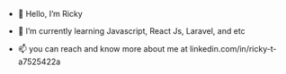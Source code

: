 - 👋 Hello, I’m Ricky
<!-- - 👀 I’m interested in web developing especially in front end development -->
- 🌱 I’m currently learning Javascript, React Js, Laravel, and etc
<!-- - 💞️ I’m looking to collaborate on internship program right now -->
- 📫 you can reach and know more about me at linkedin.com/in/ricky-t-a7525422a

<!---
Rickyyte/Rickyyte is a ✨ special ✨ repository because its `README.md` (this file) appears on your GitHub profile.
You can click the Preview link to take a look at your changes.
--->
